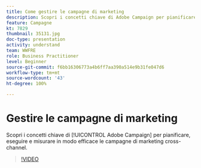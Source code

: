```yaml
---
title: Come gestire le campagne di marketing
description: Scopri i concetti chiave di Adobe Campaign per pianificare, eseguire e misurare in modo efficace le campagne di marketing cross-channel.
feature: Campagne
kt: 7829
thumbnail: 35131.jpg
doc-type: presentation
activity: understand
team: WWFRE
role: Business Practitioner
level: Beginner
source-git-commit: f6bb16306773a4b6ff7aa390a514e9b31fe047d6
workflow-type: tm+mt
source-wordcount: '43'
ht-degree: 100%

---
```


# Gestire le campagne di marketing

Scopri i concetti chiave di [!UICONTROL Adobe Campaign] per pianificare, eseguire e misurare in modo efficace le campagne di marketing cross-channel.

>[!VIDEO](https://video.tv.adobe.com/v/35131?quality=12)
